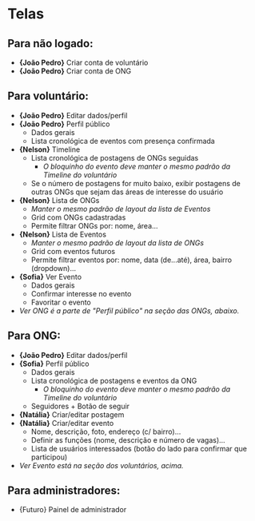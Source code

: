 # Telas

## Para não logado:
- **{João Pedro}** Criar conta de voluntário
- **{João Pedro}** Criar conta de ONG

## Para voluntário:
- **{João Pedro}** Editar dados/perfil
- **{João Pedro}** Perfil público
  - Dados gerais
  - Lista cronológica de eventos com presença confirmada
- **{Nelson}** Timeline
  - Lista cronológica de postagens de ONGs seguidas
    - *O bloquinho do evento deve manter o mesmo padrão da Timeline do voluntário*
  - Se o número de postagens for muito baixo, exibir postagens de outras ONGs que sejam das áreas de interesse do usuário
- **{Nelson}** Lista de ONGs
  - *Manter o mesmo padrão de layout da lista de Eventos*
  - Grid com ONGs cadastradas
  - Permite filtrar ONGs por: nome, área...
- **{Nelson}** Lista de Eventos
  - *Manter o mesmo padrão de layout da lista de ONGs*
  - Grid com eventos futuros
  - Permite filtrar eventos por: nome, data (de...até), área, bairro (dropdown)...
- **{Sofia}** Ver Evento
  - Dados gerais
  - Confirmar interesse no evento
  - Favoritar o evento
- *Ver ONG é a parte de "Perfil público" na seção das ONGs, abaixo.*

## Para ONG:
- **{João Pedro}** Editar dados/perfil
- **{Sofia}** Perfil público
  - Dados gerais
  - Lista cronológica de postagens e eventos da ONG
    - *O bloquinho do evento deve manter o mesmo padrão da Timeline do voluntário*
  - Seguidores + Botão de seguir
- **{Natália}** Criar/editar postagem
- **{Natália}** Criar/editar evento
  - Nome, descrição, foto, endereço (c/ bairro)...
  - Definir as funções (nome, descrição e número de vagas)...
  - Lista de usuários interessados (botão do lado para confirmar que participou)
- *Ver Evento está na seção dos voluntários, acima.*
  
## Para administradores:
- {Futuro} Painel de administrador
 
